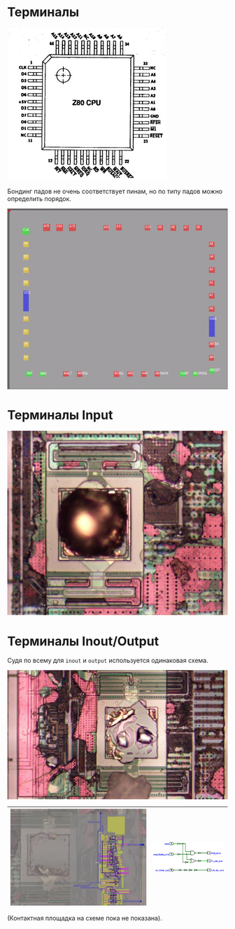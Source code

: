 # Терминалы

![z80_pinout](imgstore/z80_pinout.jpg)

Бондинг падов не очень соответствует пинам, но по типу падов можно определить порядок.

![pads](imgstore/pads.png)

# Терминалы Input

![pad_in](imgstore/pad_in.jpg)

# Терминалы Inout/Output

Судя по всему для `inout` и `output` используется одинаковая схема.

![pad_out](imgstore/pad_out.jpg)

|![pad_inout_tran](imgstore/modules/pad_inout_tran.jpg)|![pad_inout](imgstore/modules/pad_inout.png)|
|---|---|

(Контактная площадка на схеме пока не показана).
